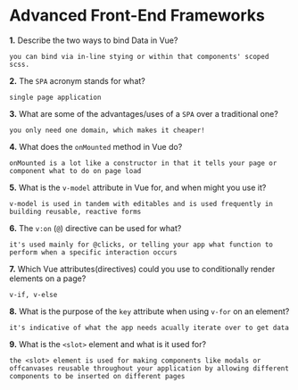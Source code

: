 # Advanced Front-End Frameworks


**1.** Describe the two ways to bind Data in Vue?
<!-- enter you answer in the space below -->
```
you can bind via in-line stying or within that components' scoped scss.
```

**2.** The `SPA` acronym stands for what?
<!-- enter you answer in the space below -->
```
single page application
```
**3.** What are some of the advantages/uses of a `SPA` over a traditional one?
<!-- enter you answer in the space below -->
```
you only need one domain, which makes it cheaper!
```
**4.** What does the `onMounted` method in Vue do?
<!-- enter you answer in the space below -->
```
onMounted is a lot like a constructor in that it tells your page or component what to do on page load
```
**5.** What is the `v-model` attribute in Vue for, and when might you use it?
<!-- enter you answer in the space below -->
```
v-model is used in tandem with editables and is used frequently in building reusable, reactive forms
```
**6.** The `v:on` (`@`) directive can be used for what?
<!-- enter you answer in the space below -->
```
it's used mainly for @clicks, or telling your app what function to perform when a specific interaction occurs
```
**7.** Which Vue attributes(directives) could you use to conditionally render elements on a page?
<!-- enter you answer in the space below -->
```
v-if, v-else
```
**8.** What is the purpose of the `key` attribute when using `v-for` on an element?
<!-- enter you answer in the space below -->
```
it's indicative of what the app needs acually iterate over to get data
```
**9.** What is the `<slot>` element and what is it used for?
<!-- enter you answer in the space below -->
```
the <slot> element is used for making components like modals or offcanvases reusable throughout your application by allowing different components to be inserted on different pages
```